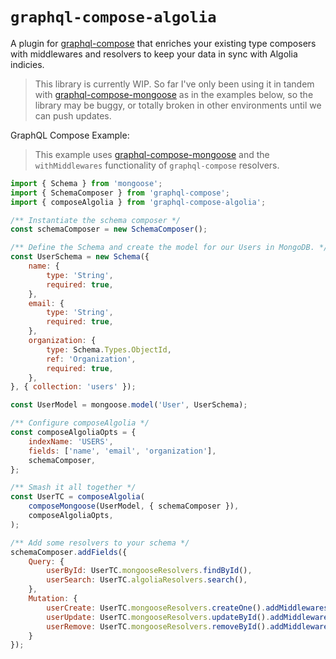 # `graphql-compose-algolia`
A plugin for [graphql-compose](https://github.com/graphql-compose/graphql-compose) that enriches your existing type composers with middlewares and resolvers to keep your data in sync with Algolia indicies.

> This library is currently WIP.
> So far I've only been using it in tandem with [graphql-compose-mongoose](https://github.com/graphql-compose/graphql-compose-mongoose) as in the examples below, so the library may be buggy, or totally broken in other environments until we can push updates.

GraphQL Compose Example:
> This example uses [graphql-compose-mongoose](https://github.com/graphql-compose/graphql-compose-mongoose) and the `withMiddlewares` functionality of `graphql-compose` resolvers.

```js
import { Schema } from 'mongoose';
import { SchemaComposer } from 'graphql-compose';
import { composeAlgolia } from 'graphql-compose-algolia';

/** Instantiate the schema composer */
const schemaComposer = new SchemaComposer();

/** Define the Schema and create the model for our Users in MongoDB. */
const UserSchema = new Schema({
	name: {
		type: 'String',
		required: true,
	},
	email: {
		type: 'String',
		required: true,
	},
	organization: {
		type: Schema.Types.ObjectId,
		ref: 'Organization',
		required: true,
	},
}, { collection: 'users' });

const UserModel = mongoose.model('User', UserSchema);

/** Configure composeAlgolia */
const composeAlgoliaOpts = {
	indexName: 'USERS',
	fields: ['name', 'email', 'organization'],
	schemaComposer,
};

/** Smash it all together */
const UserTC = composeAlgolia(
	composeMongoose(UserModel, { schemaComposer }),
	composeAlgoliaOpts,
);

/** Add some resolvers to your schema */
schemaComposer.addFields({
	Query: {
		userById: UserTC.mongooseResolvers.findById(),
		userSearch: UserTC.algoliaResolvers.search(),
	},
	Mutation: {
		userCreate: UserTC.mongooseResolvers.createOne().addMiddlewares([UserTC.algoliaMiddlewares.sync]),
		userUpdate: UserTC.mongooseResolvers.updateById().addMiddlewares([UserTC.algoliaMiddlewares.sync]),
		userRemove: UserTC.mongooseResolvers.removeById().addMiddlewares([UserTC.algoliaMiddlewares.remove]),
	}
});
```
